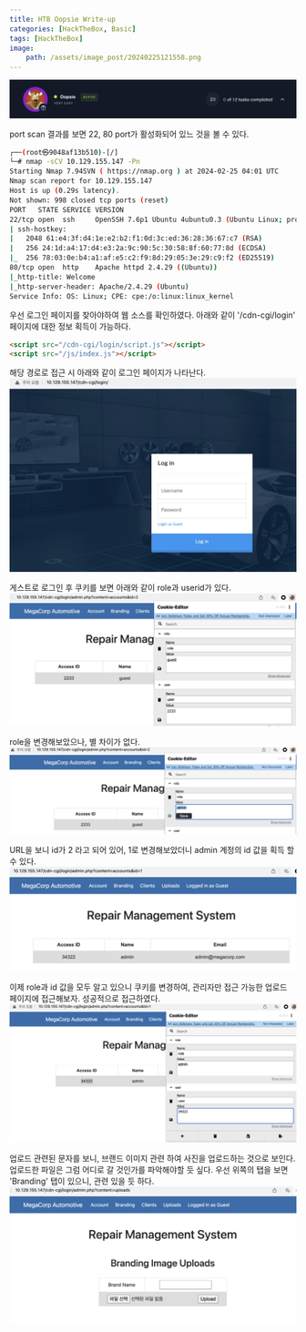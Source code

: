```yaml
---
title: HTB Oopsie Write-up
categories: [HackTheBox, Basic]
tags: [HackTheBox]
image:
    path: /assets/image_post/20240225121558.png
---
```


![](../assets/image_post/20240225130016.png)

port scan 결과를 보면 22, 80 port가 활성화되어 있느 것을 볼 수 있다.
``` bash
┌──(root㉿9048af13b510)-[/]
└─# nmap -sCV 10.129.155.147 -Pn
Starting Nmap 7.94SVN ( https://nmap.org ) at 2024-02-25 04:01 UTC
Nmap scan report for 10.129.155.147
Host is up (0.29s latency).
Not shown: 998 closed tcp ports (reset)
PORT   STATE SERVICE VERSION
22/tcp open  ssh     OpenSSH 7.6p1 Ubuntu 4ubuntu0.3 (Ubuntu Linux; protocol 2.0)
| ssh-hostkey:
|   2048 61:e4:3f:d4:1e:e2:b2:f1:0d:3c:ed:36:28:36:67:c7 (RSA)
|   256 24:1d:a4:17:d4:e3:2a:9c:90:5c:30:58:8f:60:77:8d (ECDSA)
|_  256 78:03:0e:b4:a1:af:e5:c2:f9:8d:29:05:3e:29:c9:f2 (ED25519)
80/tcp open  http    Apache httpd 2.4.29 ((Ubuntu))
|_http-title: Welcome
|_http-server-header: Apache/2.4.29 (Ubuntu)
Service Info: OS: Linux; CPE: cpe:/o:linux:linux_kernel
```

우선 로그인 페이지를 찾아야하여 웹 소스를 확인하였다. 아래와 같이 '/cdn-cgi/login' 페이지에 대한 정보 획득이 가능하다.
``` html
<script src="/cdn-cgi/login/script.js"></script>
<script src="/js/index.js"></script>
``` 
해당 경로로 접근 시 아래와 같이 로그인 페이지가 나타난다.
![](../assets/image_post/20240225131516.png)


게스트로 로그인 후 쿠키를 보면 아래와 같이 role과 userid가 있다.
![](../assets/image_post/20240225132022.png)

role을 변경해보았으나, 별 차이가 없다.
![](../assets/image_post/20240225132047.png)

URL을 보니 id가 2 라고 되어 있어, 1로 변경해보았더니 admin 계정의 id 값을 획득 할 수 있다.
![](../assets/image_post/20240225133045.png)

이제 role과 id 값을 모두 알고 있으니 쿠키를 변경하여, 관리자만 접근 가능한 업로드 페이지에 접근해보자. 성공적으로 접근하였다.
![](../assets/image_post/20240225133152.png)

업로드 관련된 문자를 보니, 브랜드 이미지 관련 하여 사진을 업로드하는 것으로 보인다. 업로드한 파일은 그럼 어디로 갈 것인가를 파악해야할 듯 싶다. 우선 위쪽의 탭을 보면 'Branding' 탭이 있으니, 관련 있을 듯 하다.
![](../assets/image_post/20240225133210.png)


